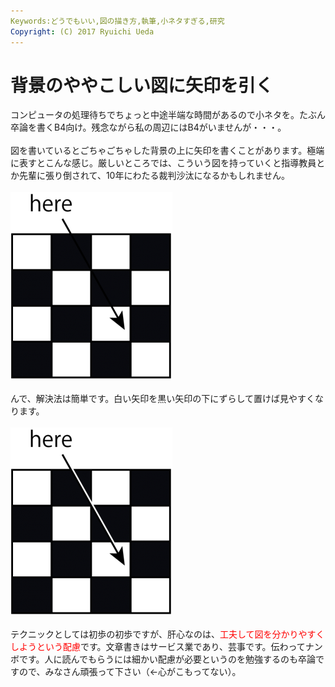 ```yaml
---
Keywords:どうでもいい,図の描き方,執筆,小ネタすぎる,研究
Copyright: (C) 2017 Ryuichi Ueda
---
```


# 背景のややこしい図に矢印を引く
コンピュータの処理待ちでちょっと中途半端な時間があるので小ネタを。たぶん卒論を書くB4向け。残念ながら私の周辺にはB4がいませんが・・・。<br />
<br />
図を書いているとごちゃごちゃした背景の上に矢印を書くことがあります。極端に表すとこんな感じ。厳しいところでは、こういう図を持っていくと指導教員とか先輩に張り倒されて、10年にわたる裁判沙汰になるかもしれません。<br />
<br />
<a href="before.png"><img src="before-259x300.png" alt="before" width="259" height="300" class="aligncenter size-medium wp-image-4333" /></a><br />
<br />
んで、解決法は簡単です。白い矢印を黒い矢印の下にずらして置けば見やすくなります。<br />
<br />
<a href="after.png"><img src="after-259x300.png" alt="after" width="259" height="300" class="aligncenter size-medium wp-image-4332" /></a><br />
<br />
テクニックとしては初歩の初歩ですが、肝心なのは、<span style="color:red">工夫して図を分かりやすくしようという配慮</span>です。文章書きはサービス業であり、芸事です。伝わってナンボです。人に読んでもらうには細かい配慮が必要というのを勉強するのも卒論ですので、みなさん頑張って下さい（←心がこもってない）。

